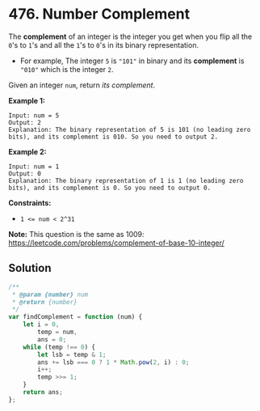 # 476. Number Complement

The **complement** of an integer is the integer you get when you flip all the `0`'s to `1`'s and all the `1`'s to `0`'s in its binary representation.

-   For example, The integer `5` is `"101"` in binary and its **complement** is `"010"` which is the integer `2`.

Given an integer `num`, return _its complement_.

**Example 1:**

```
Input: num = 5
Output: 2
Explanation: The binary representation of 5 is 101 (no leading zero bits), and its complement is 010. So you need to output 2.
```

**Example 2:**

```
Input: num = 1
Output: 0
Explanation: The binary representation of 1 is 1 (no leading zero bits), and its complement is 0. So you need to output 0.
```

**Constraints:**

-   `1 <= num < 2^31`

**Note:** This question is the same as 1009: https://leetcode.com/problems/complement-of-base-10-integer/

## Solution

```javascript
/**
 * @param {number} num
 * @return {number}
 */
var findComplement = function (num) {
    let i = 0,
        temp = num,
        ans = 0;
    while (temp !== 0) {
        let lsb = temp & 1;
        ans += lsb === 0 ? 1 * Math.pow(2, i) : 0;
        i++;
        temp >>= 1;
    }
    return ans;
};
```
